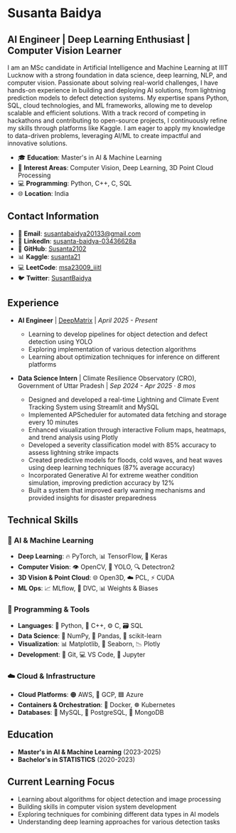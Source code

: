 # Susanta Baidya
## AI Engineer | Deep Learning Enthusiast | Computer Vision Learner

I am an MSc candidate in Artificial Intelligence and Machine Learning at IIIT Lucknow with a strong foundation in data science, deep learning, NLP, and computer vision. Passionate about solving real-world challenges, I have hands-on experience in building and deploying AI solutions, from lightning prediction models to defect detection systems. My expertise spans Python, SQL, cloud technologies, and ML frameworks, allowing me to develop scalable and efficient solutions. With a track record of competing in hackathons and contributing to open-source projects, I continuously refine my skills through platforms like Kaggle. I am eager to apply my knowledge to data-driven problems, leveraging AI/ML to create impactful and innovative solutions.

- 🎓 **Education**: Master's in AI & Machine Learning
- 🔭 **Interest Areas**: Computer Vision, Deep Learning, 3D Point Cloud Processing
- 💻 **Programming**: Python, C++, C, SQL
- 🌐 **Location**: India

## Contact Information
- 📧 **Email**: [susantabaidya20133@gmail.com](mailto:susantabaidya20133@gmail.com)
- 🔗 **LinkedIn**: [susanta-baidya-03436628a](https://www.linkedin.com/in/susanta-baidya-03436628a/)
- 🐙 **GitHub**: [Susanta2102](https://github.com/Susanta2102)
- 📊 **Kaggle**: [susanta21](https://www.kaggle.com/susanta21)
- 💻 **LeetCode**: [msa23009_iiitl](https://leetcode.com/u/msa23009_iiitl/)
- 🐦 **Twitter**: [SusantBaidya](https://x.com/SusantBaidya)

## Experience

- **AI Engineer** | [DeepMatrix](https://deepmatrix.io) | *April 2025 - Present*
  - Learning to develop pipelines for object detection and defect detection using YOLO
  - Exploring implementation of various detection algorithms
  - Learning about optimization techniques for inference on different platforms
  

- **Data Science Intern** | Climate Resilience Observatory (CRO), Government of Uttar Pradesh | *Sep 2024 - Apr 2025 · 8 mos*
  - Designed and developed a real-time Lightning and Climate Event Tracking System using Streamlit and MySQL
  - Implemented APScheduler for automated data fetching and storage every 10 minutes
  - Enhanced visualization through interactive Folium maps, heatmaps, and trend analysis using Plotly
  - Developed a severity classification model with 85% accuracy to assess lightning strike impacts
  - Created predictive models for floods, cold waves, and heat waves using deep learning techniques (87% average accuracy)
  - Incorporated Generative AI for extreme weather condition simulation, improving prediction accuracy by 12%
  - Built a system that improved early warning mechanisms and provided insights for disaster preparedness

## Technical Skills

### 🧠 AI & Machine Learning
- **Deep Learning**: 🔥 PyTorch, 📊 TensorFlow, 🧠 Keras
- **Computer Vision**: 👁️ OpenCV, 🎯 YOLO, 🔍 Detectron2
- **3D Vision & Point Cloud**: 🌐 Open3D, ☁️ PCL, ⚡ CUDA
- **ML Ops**: 📈 MLflow, 🔄 DVC, 📊 Weights & Biases

### 🔧 Programming & Tools
- **Languages**: 🐍 Python, 🔌 C++, ⚙️ C, 🗃️ SQL
- **Data Science**: 🔢 NumPy, 🐼 Pandas, 🧪 scikit-learn
- **Visualization**: 📊 Matplotlib, 🌊 Seaborn, 📉 Plotly
- **Development**: 🔄 Git, 💻 VS Code, 📓 Jupyter

### ☁️ Cloud & Infrastructure
- **Cloud Platforms**: 🟠 AWS, 🔵 GCP, 🟦 Azure
- **Containers & Orchestration**: 🐳 Docker, ☸️ Kubernetes
- **Databases**: 🐬 MySQL, 🐘 PostgreSQL, 🍃 MongoDB

## Education
- **Master's in AI & Machine Learning** (2023-2025)
- **Bachelor's in STATISTICS** (2020-2023)

## Current Learning Focus
- Learning about algorithms for object detection and image processing
- Building skills in computer vision system development
- Exploring techniques for combining different data types in AI models
- Understanding deep learning approaches for various detection tasks
